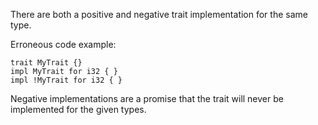 There are both a positive and negative trait implementation for the same type.

Erroneous code example:

```compile_fail,E0751
trait MyTrait {}
impl MyTrait for i32 { }
impl !MyTrait for i32 { }
```

Negative implementations are a promise that the trait will never be
implemented for the given types.
